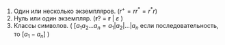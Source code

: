 1. Один или несколько экземпляров. ($r^{+}=rr^{*}=r^{*}r$)
2. Нуль или один экземпляр. (**r**? = **r** | $\varepsilon$ )
3. Классы символов. ( $[a_{1}a_{2}\ldots a_{n} = a_{1}|a_{2}|\ldots|a_{n}$  если последовательность, то $[a_{1}-a_{n}]$   )